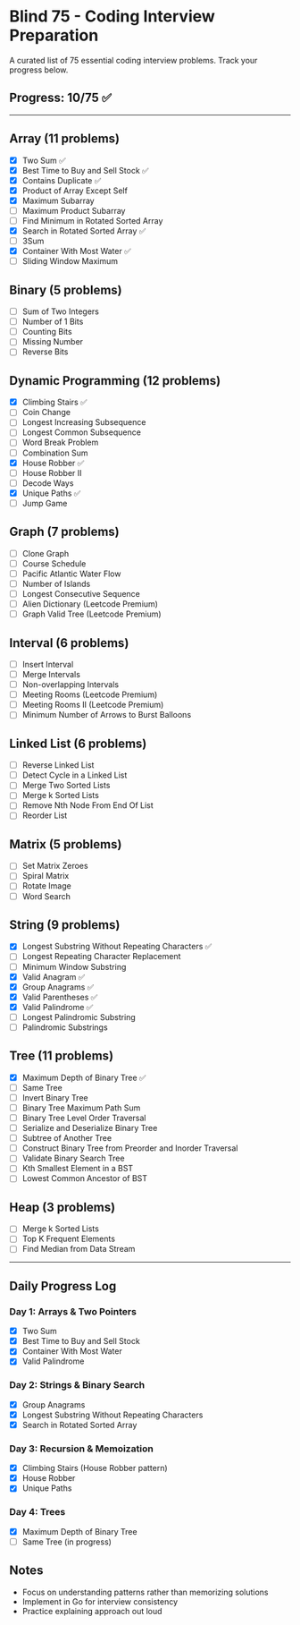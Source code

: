 # Blind 75 - Coding Interview Preparation

A curated list of 75 essential coding interview problems. Track your progress below.

## Progress: 10/75 ✅

---

## Array (11 problems)
- [x] Two Sum ✅
- [x] Best Time to Buy and Sell Stock ✅  
- [x] Contains Duplicate ✅
- [x] Product of Array Except Self
- [x] Maximum Subarray
- [ ] Maximum Product Subarray
- [ ] Find Minimum in Rotated Sorted Array
- [x] Search in Rotated Sorted Array ✅
- [ ] 3Sum
- [x] Container With Most Water ✅
- [ ] Sliding Window Maximum

## Binary (5 problems)
- [ ] Sum of Two Integers
- [ ] Number of 1 Bits
- [ ] Counting Bits
- [ ] Missing Number
- [ ] Reverse Bits

## Dynamic Programming (12 problems)
- [x] Climbing Stairs ✅
- [ ] Coin Change
- [ ] Longest Increasing Subsequence
- [ ] Longest Common Subsequence
- [ ] Word Break Problem
- [ ] Combination Sum
- [x] House Robber ✅
- [ ] House Robber II
- [ ] Decode Ways
- [x] Unique Paths ✅
- [ ] Jump Game

## Graph (7 problems)
- [ ] Clone Graph
- [ ] Course Schedule
- [ ] Pacific Atlantic Water Flow
- [ ] Number of Islands
- [ ] Longest Consecutive Sequence
- [ ] Alien Dictionary (Leetcode Premium)
- [ ] Graph Valid Tree (Leetcode Premium)

## Interval (6 problems)
- [ ] Insert Interval
- [ ] Merge Intervals
- [ ] Non-overlapping Intervals
- [ ] Meeting Rooms (Leetcode Premium)
- [ ] Meeting Rooms II (Leetcode Premium)
- [ ] Minimum Number of Arrows to Burst Balloons

## Linked List (6 problems)
- [ ] Reverse Linked List
- [ ] Detect Cycle in a Linked List
- [ ] Merge Two Sorted Lists
- [ ] Merge k Sorted Lists
- [ ] Remove Nth Node From End Of List
- [ ] Reorder List

## Matrix (5 problems)
- [ ] Set Matrix Zeroes
- [ ] Spiral Matrix
- [ ] Rotate Image
- [ ] Word Search

## String (9 problems)
- [x] Longest Substring Without Repeating Characters ✅
- [ ] Longest Repeating Character Replacement
- [ ] Minimum Window Substring
- [x] Valid Anagram ✅
- [x] Group Anagrams ✅
- [x] Valid Parentheses ✅
- [x] Valid Palindrome ✅
- [ ] Longest Palindromic Substring
- [ ] Palindromic Substrings

## Tree (11 problems)
- [x] Maximum Depth of Binary Tree ✅
- [ ] Same Tree
- [ ] Invert Binary Tree
- [ ] Binary Tree Maximum Path Sum
- [ ] Binary Tree Level Order Traversal
- [ ] Serialize and Deserialize Binary Tree
- [ ] Subtree of Another Tree
- [ ] Construct Binary Tree from Preorder and Inorder Traversal
- [ ] Validate Binary Search Tree
- [ ] Kth Smallest Element in a BST
- [ ] Lowest Common Ancestor of BST

## Heap (3 problems)
- [ ] Merge k Sorted Lists
- [ ] Top K Frequent Elements
- [ ] Find Median from Data Stream

---

## Daily Progress Log

### Day 1: Arrays & Two Pointers
- [x] Two Sum
- [x] Best Time to Buy and Sell Stock  
- [x] Container With Most Water
- [x] Valid Palindrome

### Day 2: Strings & Binary Search
- [x] Group Anagrams
- [x] Longest Substring Without Repeating Characters
- [x] Search in Rotated Sorted Array

### Day 3: Recursion & Memoization
- [x] Climbing Stairs (House Robber pattern)
- [x] House Robber
- [x] Unique Paths

### Day 4: Trees
- [x] Maximum Depth of Binary Tree
- [ ] Same Tree (in progress)

## Notes
- Focus on understanding patterns rather than memorizing solutions
- Implement in Go for interview consistency
- Practice explaining approach out loud